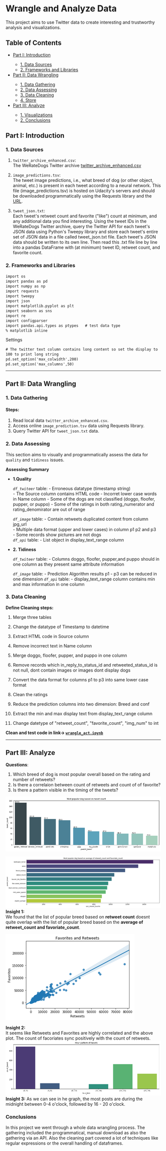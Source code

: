 # Wrangle and Analyze Data
This project aims to use Twitter data to create interesting and trustworthy analysis and visualizations. 


## Table of Contents

<ul>
<li><a href="#Intro"> Part I: Introduction</a></li>
 <ul>
    <li><a href="#Datasource">1. Data Sources</a>  
    <li><a href="#libraries"> 2. Frameworks and Libraries</a>
 </ul>
<li><a href="#T2">Part II: Data Wrangling</a></li>
<ul><li><a href="#T2_1">1. Data Gathering</a>  
    <li><a href="#T2_2">2. Data Assessing</a>  
    <li><a href="#T2_3">3. Data Cleaning</a>  
    <li><a href="#T2_4">4. Store</a>  
</ul>
<li><a href="#Summary">Part III: Analyze</a></li>
<ul><li><a href="#Visuals">1. Visualizations</a>  
    <li><a href="#Conclusions">2. Conclusions</a>
</ul>
</ul>
<a id='Intro'></a>

## Part I: Introduction
<a id='Datasource'></a>

### 1. Data Sources   
1. `twitter_archive_enhanced.csv`:    
The WeRateDogs Twitter archive [twitter_archive_enhanced.csv](https://d17h27t6h515a5.cloudfront.net/topher/2017/August/59a4e958_twitter-archive-enhanced/twitter-archive-enhanced.csv)

2. `image_predictions.tsv`:  
The tweet image predictions, i.e., what breed of dog (or other object, animal, etc.) is present in each tweet according to a neural network. This file (image_predictions.tsv) is hosted on Udacity's servers and should be downloaded programmatically using the Requests library and the [URL](https://d17h27t6h515a5.cloudfront.net/topher/2017/August/599fd2ad_image-predictions/image-predictions.tsv).

3. `tweet_json.txt`:   
Each tweet's retweet count and favorite ("like") count at minimum, and any additional data you find interesting. Using the tweet IDs in the WeRateDogs Twitter archive, query the Twitter API for each tweet's JSON data using Python's Tweepy library and store each tweet's entire set of JSON data in a file called tweet_json.txt file. Each tweet's JSON data should be written to its own line. Then read this .txt file line by line into a pandas DataFrame with (at minimum) tweet ID, retweet count, and favorite count. 

<a id='libraries'></a>
### 2. Frameworks and Libraries
```
import os
import pandas as pd
import numpy as np 
import requests 
import tweepy 
import json
import matplotlib.pyplot as plt 
import seaborn as sns
import re 
import configparser             
import pandas.api.types as ptypes   # test data type 
% matplotlib inline 
```
Settings
```
# The twitter text column contains long content so set the display to 100 to print long string
pd.set_option('max_colwidth',200)
pd.set_option('max_columns',50)
```

**** 
<a id='T2'></a>
## Part II: Data Wrangling
<a id='T2_1'></a>
### 1. Data Gathering
#### Steps:
1. Read local data `twitter_archive_enhanced.csv`.   
2. Access online `image_prediction.tsv` data using Requests library.   
3. Query Twitter API for `tweet_json.txt` data. 


<a id='T2_2'></a>
### 2. Data Assessing
This section aims to visually and programmatically assess the data for `quality` and `tidiness` issues. 

**Assessing Summary**
* **1.Quality**   

    *`df_twiteer`* table:
        - Erroneous datatype (timestamp string)    
        - The Source column contains HTML code 
        - Incorret lower case words in Name column 
        - Some of the dogs are not classified (doggo, floofer, pupper, or puppo)
        - Some of the ratings in both rating_numerator and rating_denomirator are out of range 
        
    *`df_image`* table:
        - Contain retweets duplicated content from column jpg_url   
        - Multiple data format (upper and lower cases) in column p1 p2 and p3  
        - Some records show pictures are not dogs    
    *`df_api`* table:
        - List object in display_text_range column  
        
* **2. Tidiness** 

    *`df_twiteer`* table:
        - Columns doggo, floofer, pupper,and puppo should in one column as they present same attribute information  
         
    *`df_image`* table:
        - Prediction Algorithm results p1 - p3 can be reduced in one dimension 
    *`df_api`* table:
        - display_text_range column contains min and max information in one column

### 3. Data Cleaning
**Define Cleaning steps:** 
1. Merge three tables 

2. Change the datatype of Timestamp to datetime
3. Extract HTML code in Source column  
4. Remove incorrect text in Name column
5. Merge doggo, floofer, pupper, and puppo in one column 
6. Remove records which in_reply_to_status_id and retweeted_status_id is not null, dont contain images or images dont display dogs
7. Convert the data format for columns p1 to p3 into same lower case format 
8. Clean the ratings 
9. Reduce the prediction columns into two dimension:  Breed and conf 
10. Extract the min and max display text from display_text_range column 
11. Change datetype of "retweet_count", "favorite_count", "img_num" to int

**Clean and test code in link-> [`wrangle_act.ipynb`](Wrangle-Analyze-Data/wrangle_act.ipynb)** 

**** 
<a id='Summary'></a>
## Part III: Analyze
**Questions**:  
1. Which breed of dog is most popular overall based on the rating and number of retweets? 
2. Is there a correlaion between count of retweets and count of of favorite? 
3. Is there a pattern visible in the timing of the tweets? 

![popular_dog](Pictures/Mostpopulardog_1.png)


![popular_dog2](Pictures/Mostpopulardog_2.png)
**Insight 1:**   
We found that the list of popular breed based on **retweet count** doesnt quite overlap with the list of popular breed based on the **average of retweet_count and favoriate_count**.    

![popular_dog2](Pictures/favoriates_retweets.png)

**Insight 2:**  
It seems like Retweets and Favorites are highly correlated and the above plot. The count of facoriates sync positively with the count of retweets.
![popular_dog2](Pictures/Hour_pattern.png)
**Insight 3:**
As we can see in he graph, the most posts are during the midnight between 0-4 o'clock, followed by 16 - 20 o'clock.

<a id='Conclusions'></a>
### Conclusions
In this project we went through a whole data wrangling process. The gathering included the programmatical, manual download as also the gathering via an API. Also the cleaning part covered a lot of techniques like regular expressions or the overall handling of dataframes.
